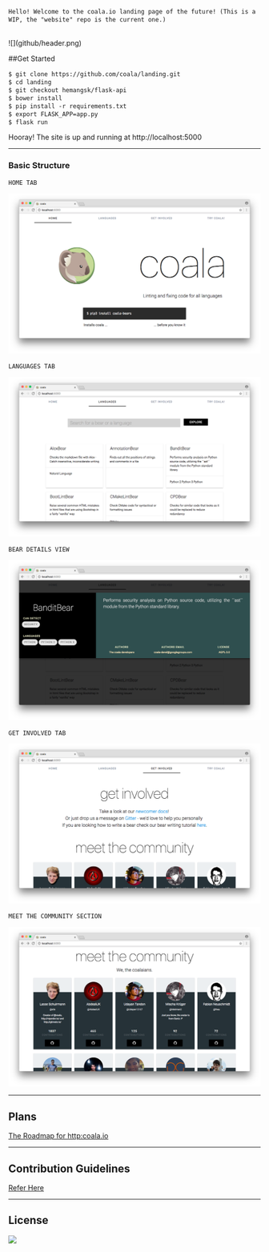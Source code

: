 ```
Hello! Welcome to the coala.io landing page of the future! (This is a WIP, the "website" repo is the current one.)
```
<br>
![](github/header.png)

##Get Started

```
$ git clone https://github.com/coala/landing.git
$ cd landing
$ git checkout hemangsk/flask-api
$ bower install
$ pip install -r requirements.txt
$ export FLASK_APP=app.py
$ flask run
```
Hooray! The site is up and running at http://localhost:5000

-----

### Basic Structure
```
HOME TAB
```
![](github/img1.png)


```
LANGUAGES TAB
```
![](github/img2.png)


```
BEAR DETAILS VIEW
```
![](github/img3.png)


```
GET INVOLVED TAB
```
![](github/img4.png)


```
MEET THE COMMUNITY SECTION
```
![](github/img5.png)

-----

## Plans
[The Roadmap for http:coala.io](https://github.com/coala/landing/issues/15)

-----
## Contribution Guidelines
[Refer Here](https://github.com/coala/coala/blob/master/README.rst)


-----
## License
![](https://img.shields.io/github/license/coala/coala.svg)
